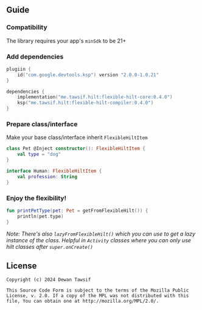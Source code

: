 ## Guide
### Compatibility
The library requires your app's `minSdk` to be 21+

### Add dependencies
```kotlin
plugiin {
    id("com.google.devtools.ksp") version "2.0.0-1.0.21"
}

dependencies {
    implementation("me.tawsif.hilt:flexible-hilt-core:0.4.0")
    ksp("me.tawsif.hilt:flexible-hilt-compiler:0.4.0")
}
```

### Prepare class/interface
Make your base class/interface inherit `FlexibleHiltItem `
```kotlin
class Pet @Inject constructor(): FlexibleHiltItem {
    val type = "dog"
}

interface Human: FlexibleHiltItem {
    val profession: String
}
```

### Enjoy the flexibility!
```kotlin
fun printPetType(pet: Pet = getFromFlexibleHilt()) {
    println(pet.type)
}
```

_Note: There's also `lazyFromFlexibleHilt()` which you can use to get a lazy instance of the class._
_Helpful in `Activity` classes where you can only use hilt classes after `super.onCreate()`_

## License

    Copyright (c) 2024 Dewan Tawsif

    This Source Code Form is subject to the terms of the Mozilla Public
    License, v. 2.0. If a copy of the MPL was not distributed with this
    file, You can obtain one at http://mozilla.org/MPL/2.0/.
